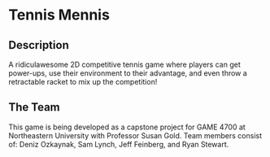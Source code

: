 Tennis Mennis
============

## Description

A ridiculawesome 2D competitive tennis game where players can get power-ups, use their environment to their advantage, and even throw a retractable racket to mix up the competition!

## The Team

This game is being developed as a capstone project for GAME 4700 at Northeastern University with Professor Susan Gold. Team members consist of: Deniz Ozkaynak, Sam Lynch, Jeff Feinberg, and Ryan Stewart.
